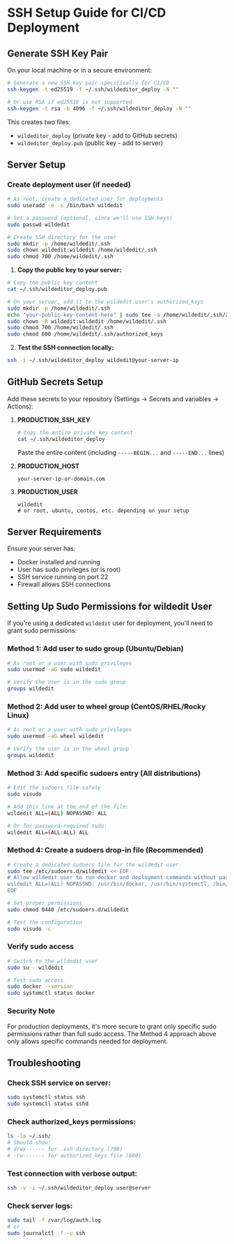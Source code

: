 # SSH Setup Guide for CI/CD Deployment

## Generate SSH Key Pair

On your local machine or in a secure environment:

```bash
# Generate a new SSH key pair specifically for CI/CD
ssh-keygen -t ed25519 -f ~/.ssh/wildeditor_deploy -N ""

# Or use RSA if ed25519 is not supported
ssh-keygen -t rsa -b 4096 -f ~/.ssh/wildeditor_deploy -N ""
```

This creates two files:
- `wildeditor_deploy` (private key - add to GitHub secrets)
- `wildeditor_deploy.pub` (public key - add to server)

## Server Setup

### Create deployment user (if needed)
```bash
# As root, create a dedicated user for deployments
sudo useradd -m -s /bin/bash wildedit

# Set a password (optional, since we'll use SSH keys)
sudo passwd wildedit

# Create SSH directory for the user
sudo mkdir -p /home/wildedit/.ssh
sudo chown wildedit:wildedit /home/wildedit/.ssh
sudo chmod 700 /home/wildedit/.ssh
```

1. **Copy the public key to your server:**
```bash
# Copy the public key content
cat ~/.ssh/wildeditor_deploy.pub

# On your server, add it to the wildedit user's authorized_keys
sudo mkdir -p /home/wildedit/.ssh
echo "your-public-key-content-here" | sudo tee -a /home/wildedit/.ssh/authorized_keys
sudo chown -R wildedit:wildedit /home/wildedit/.ssh
sudo chmod 700 /home/wildedit/.ssh
sudo chmod 600 /home/wildedit/.ssh/authorized_keys
```

2. **Test the SSH connection locally:**
```bash
ssh -i ~/.ssh/wildeditor_deploy wildedit@your-server-ip
```

## GitHub Secrets Setup

Add these secrets to your repository (Settings → Secrets and variables → Actions):

1. **PRODUCTION_SSH_KEY**
   ```bash
   # Copy the entire private key content
   cat ~/.ssh/wildeditor_deploy
   ```
   Paste the entire content (including `-----BEGIN...` and `-----END...` lines)

2. **PRODUCTION_HOST**
   ```
   your-server-ip-or-domain.com
   ```

3. **PRODUCTION_USER**
   ```
   wildedit
   # or root, ubuntu, centos, etc. depending on your setup
   ```

## Server Requirements

Ensure your server has:
- Docker installed and running
- User has sudo privileges (or is root)
- SSH service running on port 22
- Firewall allows SSH connections

## Setting Up Sudo Permissions for wildedit User

If you're using a dedicated `wildedit` user for deployment, you'll need to grant sudo permissions:

### Method 1: Add user to sudo group (Ubuntu/Debian)
```bash
# As root or a user with sudo privileges
sudo usermod -aG sudo wildedit

# Verify the user is in the sudo group
groups wildedit
```

### Method 2: Add user to wheel group (CentOS/RHEL/Rocky Linux)
```bash
# As root or a user with sudo privileges
sudo usermod -aG wheel wildedit

# Verify the user is in the wheel group
groups wildedit
```

### Method 3: Add specific sudoers entry (All distributions)
```bash
# Edit the sudoers file safely
sudo visudo

# Add this line at the end of the file:
wildedit ALL=(ALL) NOPASSWD: ALL

# Or for password-required sudo:
wildedit ALL=(ALL:ALL) ALL
```

### Method 4: Create a sudoers drop-in file (Recommended)
```bash
# Create a dedicated sudoers file for the wildedit user
sudo tee /etc/sudoers.d/wildedit << EOF
# Allow wildedit user to run docker and deployment commands without password
wildedit ALL=(ALL) NOPASSWD: /usr/bin/docker, /usr/bin/systemctl, /bin/mkdir, /bin/chmod, /bin/chown
EOF

# Set proper permissions
sudo chmod 0440 /etc/sudoers.d/wildedit

# Test the configuration
sudo visudo -c
```

### Verify sudo access
```bash
# Switch to the wildedit user
sudo su - wildedit

# Test sudo access
sudo docker --version
sudo systemctl status docker
```

### Security Note
For production deployments, it's more secure to grant only specific sudo permissions rather than full sudo access. The Method 4 approach above only allows specific commands needed for deployment.

## Troubleshooting

### Check SSH service on server:
```bash
sudo systemctl status ssh
sudo systemctl status sshd
```

### Check authorized_keys permissions:
```bash
ls -la ~/.ssh/
# Should show:
# drwx------ for .ssh directory (700)
# -rw------- for authorized_keys file (600)
```

### Test connection with verbose output:
```bash
ssh -v -i ~/.ssh/wildeditor_deploy user@server
```

### Check server logs:
```bash
sudo tail -f /var/log/auth.log
# or
sudo journalctl -f -u ssh
```
